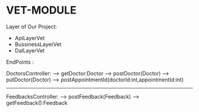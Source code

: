 # VET-MODULE
Layer of Our Project:
*  ApiLayerVet
*  BussinessLayerVet
*  DalLayerVet



EndPoints :

DoctorsController:
  --> getDoctor:Doctor
  --> postDoctor(Doctor)
  --> putDoctor(Doctor)
  --> postAppointmentId(doctorId:int,appointmentId:int)

-------------------------------------------------------------------------------------------

FeedbacksController:
  --> postFeedback(Feedback)
  --> getFeedback():Feedback
